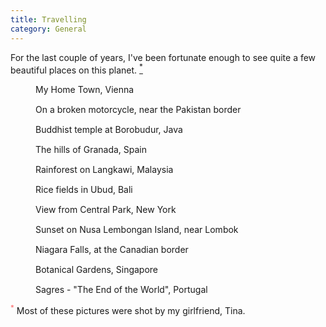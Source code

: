 ```yaml
---
title: Travelling
category: General
---
```


<p class="lead">
  For the last couple of years, I've been fortunate enough to see quite a few beautiful places on this planet. <a href="#copyright"><sup>*</sup></a> 
</p>

<div class="gallery">

  <figure>
    <img 
      src="data:image/gif;base64,R0lGODlhAQABAAAAACH5BAEKAAEALAAAAAABAAEAAAICTAEAOw==" 
      data-src="vienna.jpg" 
      class="lazyload" 
      alt=""
    >
    <figcaption>My Home Town, Vienna</figcaption>
  </figure>

  <figure>
    <img 
      src="data:image/gif;base64,R0lGODlhAQABAAAAACH5BAEKAAEALAAAAAABAAEAAAICTAEAOw==" 
      data-src="india.jpg" 
      class="lazyload" 
      alt=""
    >
    <figcaption>On a broken motorcycle, near the Pakistan border</figcaption>
  </figure>

  <figure>
    <img 
      src="data:image/gif;base64,R0lGODlhAQABAAAAACH5BAEKAAEALAAAAAABAAEAAAICTAEAOw==" 
      data-src="borobudur.jpg" 
      class="lazyload" 
      alt=""
    >
    <figcaption>Buddhist temple at Borobudur, Java</figcaption>
  </figure>

  <figure>
    <img 
      src="data:image/gif;base64,R0lGODlhAQABAAAAACH5BAEKAAEALAAAAAABAAEAAAICTAEAOw==" 
      data-src="granada.jpg" 
      class="lazyload" 
      alt=""
    >
    <figcaption>The hills of Granada, Spain</figcaption>
  </figure>

  <figure>
    <img 
      src="data:image/gif;base64,R0lGODlhAQABAAAAACH5BAEKAAEALAAAAAABAAEAAAICTAEAOw==" 
      data-src="langkawi.jpg" 
      class="lazyload" 
      alt=""
    >
    <figcaption>Rainforest on Langkawi, Malaysia</figcaption>
  </figure>

  <figure>
    <img 
      src="data:image/gif;base64,R0lGODlhAQABAAAAACH5BAEKAAEALAAAAAABAAEAAAICTAEAOw==" 
      data-src="ubud.jpg" 
      class="lazyload" 
      alt=""
    >
    <figcaption>Rice fields in Ubud, Bali</figcaption>
  </figure>

  <figure>
    <img 
      src="data:image/gif;base64,R0lGODlhAQABAAAAACH5BAEKAAEALAAAAAABAAEAAAICTAEAOw==" 
      data-src="newyork.jpg" 
      class="lazyload" 
      alt=""
    >
    <figcaption>View from Central Park, New York</figcaption>
  </figure>

  <figure>
    <img 
      src="data:image/gif;base64,R0lGODlhAQABAAAAACH5BAEKAAEALAAAAAABAAEAAAICTAEAOw==" 
      data-src="lembongan.jpg" 
      class="lazyload" 
      alt=""
    >
    <figcaption>Sunset on Nusa Lembongan Island, near Lombok</figcaption>
  </figure>

  <figure>
    <img 
      src="data:image/gif;base64,R0lGODlhAQABAAAAACH5BAEKAAEALAAAAAABAAEAAAICTAEAOw==" 
      data-src="niagara.jpg" 
      class="lazyload" 
      alt=""
    >
    <figcaption>Niagara Falls, at the Canadian border</figcaption>
  </figure>

  <figure>
    <img 
      src="data:image/gif;base64,R0lGODlhAQABAAAAACH5BAEKAAEALAAAAAABAAEAAAICTAEAOw==" 
      data-src="singapore.jpg" 
      class="lazyload" 
      alt=""
    >
    <figcaption>Botanical Gardens, Singapore</figcaption>
  </figure>

  <figure>
    <img 
      src="data:image/gif;base64,R0lGODlhAQABAAAAACH5BAEKAAEALAAAAAABAAEAAAICTAEAOw==" 
      data-src="portugal.jpg" 
      class="lazyload" 
      alt=""
    >
    <figcaption>Sagres - "The End of the World", Portugal</figcaption>
  </figure>
</div>

<p id="copyright"><sup style="color:#fc6767;">*</sup> Most of these pictures were shot by my girlfriend, Tina.</p>